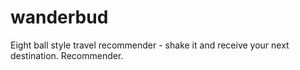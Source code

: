 # wanderbud
Eight ball style travel recommender - shake it and receive your next destination. Recommender.
